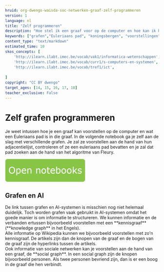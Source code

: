 ```yaml
---
hruid: org-dwengo-waisda-soc-netwerken-graaf-zelf-programmeren
version: 1
language: nl
title: "Zelf programmeren"
description: "Hoe stel ik een graaf voor op de computer en hoe kan ik het euleriaans pad vinden in die graaf?"
keywords: ["grafen","Euleriaans pad", "koningsbergen", "voorstellingen", "python"]
content_type: "text/markdown"
estimated_time: 10
skos_concepts: [
    'http://ilearn.ilabt.imec.be/vocab/vak1/informatica-wetenschappen', 
    'http://ilearn.ilabt.imec.be/vocab/curr1/s-computers-en-systemen',
    'http://ilearn.ilabt.imec.be/vocab/tref1/ict',

]
copyright: "CC BY dwengo"
target_ages: [14, 15, 16, 17, 18]
teacher_exclusive: False
---
```


# Zelf grafen programmeren

Je weet intussen hoe je een graaf kan voorstellen op de computer en wat een Euleriaans pad is in die graaf. In de volgende notebook ga je zelf aan de slag met verschillende grafen. Je zal ze voorstellen aan de hand van hun adjacentielijst, controleren of ze een euleriaans pad bevatten en je zal dat pad zoeken aan de hand van het algoritme van Fleury.

[![](images/Knop.png "Knop")](https://kiks.ilabt.imec.be/hub/tmplogin?id=waisda_sociale_netwerken_euler "Notebook transfer learning")


<div class="dwengo-content sideinfo">
<h2 class="title">Grafen en AI</h2>
<div class="content">
De link tussen grafen en AI-systemen is misschien nog niet helemaal duidelijk. Toch worden grafen vaak gebruikt in AI-systemen omdat het goede manier is om informatie te structureren. We kunnen informatie en de verbanden ertussen bijvoorbeeld voorstellen met een **kennisgraaf** (**knowledge graph** in het Engels). <br>
Alle informatie op Wikipedia kunnen we bijvoorbeeld voorstellen met zo'n kennisgraaf. De artikels zijn dan de knopen van de graaf en de bogen van de graaf zijn de hyperlinks tussen de artikels. <br>
Ook informatie van sociale netwerken kan je voorstellen aan de hand van een graaf, de **social graph**. In een social graph zijn de knopen bijvoorbeeld personen. Als twee personen bevriend zijn, dan is er een boog in de graaf die hen verbindt. 
</div>
</div>